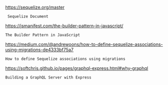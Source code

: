 https://sequelize.org/master
```
 Sequelize Document
```


https://jsmanifest.com/the-builder-pattern-in-javascript/
```
The Builder Pattern in JavaScript
```


https://medium.com/@andrewoons/how-to-define-sequelize-associations-using-migrations-de4333bf75a7
```
How to define Sequelize associations using migrations
```

https://softchris.github.io/pages/graphql-express.html#why-graphql

```
Building a GraphQL Server with Express
```
